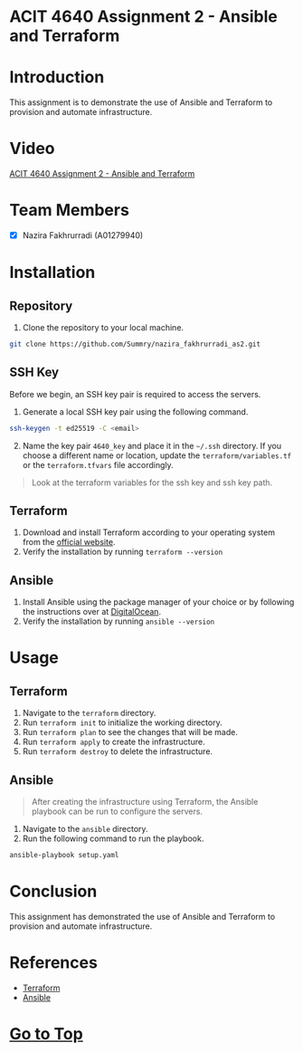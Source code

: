 # ACIT 4640 Assignment 2 - Ansible and Terraform

# Introduction

This assignment is to demonstrate the use of Ansible and Terraform to provision and automate infrastructure.

# Video

[ACIT 4640 Assignment 2 - Ansible and Terraform](https://youtu.be/ReSaUvU2HyY)

# Team Members

- [x] Nazira Fakhrurradi (A01279940)

# Installation

## Repository

1. Clone the repository to your local machine.

```bash
git clone https://github.com/Summry/nazira_fakhrurradi_as2.git
```

## SSH Key

Before we begin, an SSH key pair is required to access the servers.

1. Generate a local SSH key pair using the following command.

```bash
ssh-keygen -t ed25519 -C <email>
```

2. Name the key pair `4640_key` and place it in the `~/.ssh` directory. If you choose a different name or location, update the `terraform/variables.tf` or the `terraform.tfvars` file accordingly.

> Look at the terraform variables for the ssh key and ssh key path.

## Terraform

1. Download and install Terraform according to your operating system from the [official website](https://www.terraform.io/downloads.html).
2. Verify the installation by running `terraform --version`

## Ansible

1. Install Ansible using the package manager of your choice or by following the instructions over at [DigitalOcean](https://www.digitalocean.com/community/tutorials/how-to-install-and-configure-ansible-on-ubuntu-20-04).
2. Verify the installation by running `ansible --version`

# Usage

## Terraform

1. Navigate to the `terraform` directory.
2. Run `terraform init` to initialize the working directory.
3. Run `terraform plan` to see the changes that will be made.
4. Run `terraform apply` to create the infrastructure.
5. Run `terraform destroy` to delete the infrastructure.

## Ansible

> After creating the infrastructure using Terraform, the Ansible playbook can be run to configure the servers.

1. Navigate to the `ansible` directory.
2. Run the following command to run the playbook.

```bash
ansible-playbook setup.yaml
```

# Conclusion

This assignment has demonstrated the use of Ansible and Terraform to provision and automate infrastructure.

# References

- [Terraform](https://developer.hashicorp.com/terraform/docs)
- [Ansible](https://docs.ansible.com/)

# [Go to Top](#acit-4640-assignment-2---ansible-and-terraform)